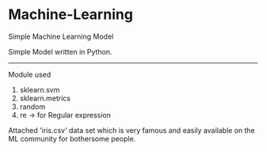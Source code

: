 # Machine-Learning
Simple Machine Learning Model

Simple Model written in Python.

------------------------------------------------------



Module used
1. sklearn.svm
2. sklearn.metrics
3. random
4. re -> for Regular expression

Attached 'iris.csv' data set which is very famous and easily available on the ML community for bothersome people.
